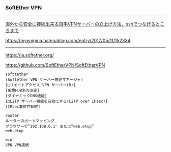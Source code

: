 ### SoftEther VPN
---
[海外から安全に接続出来る自宅VPNサーバーの立上げ方法、sshでつなげるところまで](https://github.com/takagotch/VPN/blob/master/README.md)

https://myenigma.hatenablog.com/entry/2017/05/11/152334

---

https://ja.softether.org/

https://github.com/SoftEtherVPN/SoftEtherVPN



```
softtether
[Softether VPN サーバー管理マネージャ]
[□リモートアクセス VPN サーバー(R)]
[仮想HUB名の決定]
[ダイナミックDNS機能]
[□L2TP サーバー機能を有効にする(L2TP over IPsec)]
[IPsec事前共有鍵]

router
ルーターのポートマッピング
ブラウザーで”192.168.0.1″ または”web.etup”
web.etup

win
VPN VPN接続


```

```
```

```
```


